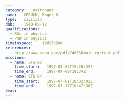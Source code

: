```yaml
---
category:	astronaut
name:	CROUCH, Roger K.
type:	civilian
dob:	1940-09-12
qualifications:
  - BSc in physics
  - PhD in physics
timeinspace:	19d15h58m
references:
  - http://www.nasa.gov/pdf/740566main_current.pdf
missions:
  - name: STS-83
    time_start:   1997-04-04T19:20:32Z
    time_end:     1997-04-08T18:34Z
  - name: STS-94
    time_start:   1997-07-01T18:02:02Z
    time_end:     1997-07-17T10:47:30Z
evas:
---
```

